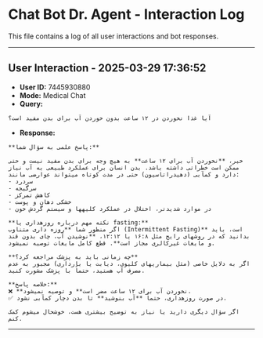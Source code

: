 # Chat Bot Dr. Agent - Interaction Log

This file contains a log of all user interactions and bot responses.

---

## User Interaction - 2025-03-29 17:36:52
- **User ID:** 7445930880
- **Mode:** Medical Chat
- **Query:**
```
آیا غذا نخوردن در ۱۲ ساعت بدون خوردن آب برای بدن مفید است؟
```
- **Response:**
```
**پاسخ علمی به سؤال شما:**  

خیر، **نخوردن آب برای ۱۲ ساعت** به هیچ وجه برای بدن مفید نیست و حتی ممکن است خطراتی داشته باشد. بدن انسان برای عملکرد طبیعی به آب نیاز دارد و کمآبی (دهیدراتاسیون) حتی در مدت کوتاه میتواند عوارضی مانند:  
- سردرد  
- سرگیجه  
- کاهش تمرکز  
- خشکی دهان و پوست  
- در موارد شدیدتر، اختلال در عملکرد کلیهها و سیستم گردش خون  

**نکته مهم درباره روزهداری یا fasting:**  
اگر منظور شما **روزه داری متناوب (Intermittent Fasting)** است، باید بدانید که در روشهای رایج مثل ۱۶:۸ یا ۱۲:۱۲، **نوشیدن آب، چای بدون قند و مایعات غیرکالری مجاز است**. قطع کامل مایعات توصیه نمیشود.  

**چه زمانی باید به پزشک مراجعه کرد؟**  
اگر به دلایل خاصی (مثل بیماریهای کلیوی، دیابت یا بارداری) مجبور به عدم مصرف آب هستید، حتماً با پزشک مشورت کنید.  

**خلاصه پاسخ:**  
❌ **نخوردن آب برای ۱۲ ساعت مضر است** و توصیه نمیشود.  
✅ در صورت روزهداری، حتماً **آب بنوشید** تا بدن دچار کمآبی نشود.  

اگر سؤال دیگری دارید یا نیاز به توضیح بیشتری هست، خوشحال میشوم کمک کنم.
```
---